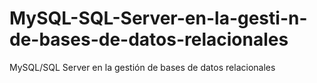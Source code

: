 # MySQL-SQL-Server-en-la-gesti-n-de-bases-de-datos-relacionales
MySQL/SQL Server en la gestión de bases de datos relacionales
